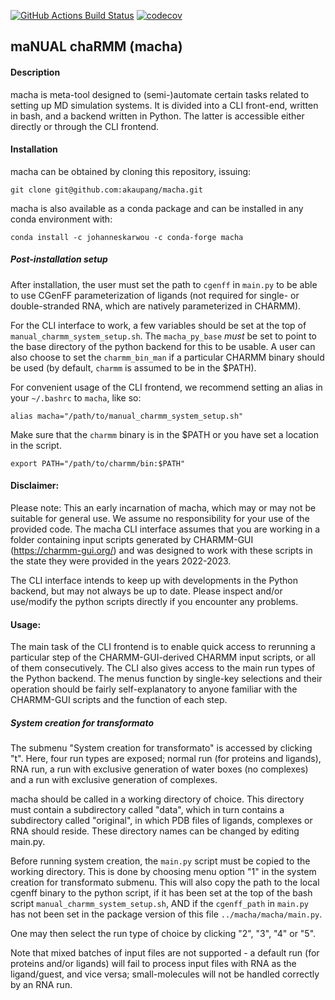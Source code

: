 [//]: # (Badges)
[![GitHub Actions Build Status](https://github.com/akaupang/macha/workflows/CI/badge.svg)](https://github.com/akaupang/macha/actions)
[![codecov](https://codecov.io/gh/akuapang/macha/branch/main/graph/badge.svg)](https://codecov.io/gh/akaupang/macha/branch/main)


## maNUAL chaRMM (macha)

#### Description
macha is meta-tool designed to (semi-)automate certain tasks related to setting up MD simulation systems. It is divided into a CLI front-end, written in bash, and a backend written in Python. The latter is accessible either directly or through the CLI frontend.

#### Installation

macha can be obtained by cloning this repository, issuing: 

`git clone git@github.com:akaupang/macha.git`

macha is also available as a conda package and can be installed in any conda environment with:

`conda install -c johanneskarwou -c conda-forge macha`

<!-- TODO: Update the conda package. Add packages parmed, openbabel, natsort to conda package requirements. -->

##### Post-installation setup
After installation, the user must set the path to `cgenff` in `main.py` to be able to use CGenFF parameterization of ligands (not required for single- or double-stranded RNA, which are natively parameterized in CHARMM).

For the CLI interface to work, a few variables should be set at the top of `manual_charmm_system_setup.sh`. The `macha_py_base` *must* be set to point to the base directory of the python backend for this to be usable. A user can also choose to set the `charmm_bin_man` if a particular CHARMM binary should be used (by default, `charmm` is assumed to be in the $PATH). 

For convenient usage of the CLI frontend, we recommend setting an alias in your `~/.bashrc` to `macha`, like so:

`alias macha="/path/to/manual_charmm_system_setup.sh"`

Make sure that the `charmm` binary is in the $PATH or you have set a location in the script.

`export PATH="/path/to/charmm/bin:$PATH"`

#### Disclaimer:
Please note: This an early incarnation of macha, which may or may not be suitable for general use. We assume no responsibility for your use of the provided code.
The macha CLI interface assumes that you are working in a folder containing input scripts 
generated by CHARMM-GUI (https://charmm-gui.org/) and was designed to work with these scripts
in the state they were provided in the years 2022-2023.

The CLI interface intends to keep up with developments in the Python backend, but may not
always be up to date. Please inspect and/or use/modify the python scripts directly if you
encounter any problems.

#### Usage:

The main task of the CLI frontend is to enable quick access to rerunning a particular step of the CHARMM-GUI-derived CHARMM input scripts, or all of them consecutively. The CLI also gives access to the main run types of the Python backend. The menus function by single-key selections and their operation should be fairly self-explanatory to anyone familiar with the CHARMM-GUI scripts and the function of each step.

##### System creation for transformato
The submenu "System creation for transformato" is accessed by clicking "t". Here, four run types are exposed; normal run (for proteins and ligands), RNA run, a run with exclusive generation of water boxes (no complexes) and a run with exclusive generation of complexes.

macha should be called in a working directory of choice. This directory must contain a subdirectory called "data", which in turn contains a subdirectory called "original", in which PDB files of ligands, complexes or RNA should reside. These directory names can be changed by editing main.py.

Before running system creation, the `main.py` script must be copied to the working directory. This is done by choosing menu option "1" in the system creation for transformato submenu. This will also copy the path to the local cgenff binary to the python script, if it has been set at the top of the bash script `manual_charmm_system_setup.sh`, AND if the `cgenff_path` in `main.py` has not been set in the package version of this file `../macha/macha/main.py`.

One may then select the run type of choice by clicking "2", "3", "4" or "5".

Note that mixed batches of input files are not supported - a default run (for proteins and/or ligands) will fail to process input files with RNA as the ligand/guest, and vice versa; small-molecules will not be handled correctly by an RNA run. 

